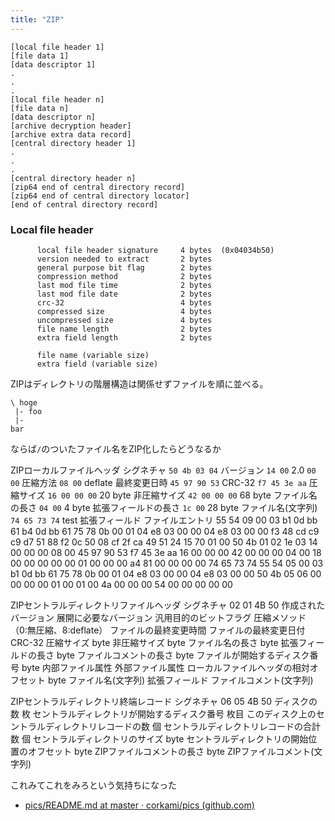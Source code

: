 ```yaml
---
title: "ZIP"
---
```




```
[local file header 1]
[file data 1]
[data descriptor 1]
.
.
.
[local file header n]
[file data n]
[data descriptor n]
[archive decryption header]
[archive extra data record]
[central directory header 1]
.
.
.
[central directory header n]
[zip64 end of central directory record]
[zip64 end of central directory locator]
[end of central directory record]
```

### Local file header
```
      local file header signature     4 bytes  (0x04034b50)
      version needed to extract       2 bytes
      general purpose bit flag        2 bytes
      compression method              2 bytes
      last mod file time              2 bytes
      last mod file date              2 bytes
      crc-32                          4 bytes
      compressed size                 4 bytes
      uncompressed size               4 bytes
      file name length                2 bytes
      extra field length              2 bytes

      file name (variable size)
      extra field (variable size)
```





ZIPはディレクトリの階層構造は関係せずファイルを順に並べる。

```
\ hoge
 |- foo
 |-
bar
```

ならば`/`のついたファイル名をZIP化したらどうなるか


ZIPローカルファイルヘッダ
シグネチャ `50 4b 03 04`
バージョン `14 00` 2.0
`00 00`
圧縮方法 `08 00` deflate
最終変更日時 `45 97 90 53`
CRC-32 `f7 45 3e aa`
圧縮サイズ `16 00 00 00` 20 byte
非圧縮サイズ `42 00 00 00` 68 byte
ファイル名の長さ `04 00` 4 byte
拡張フィールドの長さ `1c 00` 28 byte
ファイル名(文字列) `74 65 73 74` test
拡張フィールド
ファイルエントリ
55 54 09 00 03 b1 0d bb 61 b4 0d bb 61 75
78 0b 00 01 04 e8 03 00 00 04 e8 03 00 00 f3 48
cd c9 c9 d7 51 88 f2 0c 50 08 cf 2f ca 49 51 24
15 70 01 00 50 4b 01 02 1e 03 14 00 00 00 08 00
45 97 90 53 f7 45 3e aa 16 00 00 00 42 00 00 00
04 00 18 00 00 00 00 00 01 00 00 00 a4 81 00 00
00 00 74 65 73 74 55 54 05 00 03 b1 0d bb 61 75
78 0b 00 01 04 e8 03 00 00 04 e8 03 00 00 50 4b
05 06 00 00 00 00 01 00 01 00 4a 00 00 00 54 00
00 00 00 00

ZIPセントラルディレクトリファイルヘッダ
シグネチャ 02 01 4B 50
作成されたバージョン
展開に必要なバージョン
汎用目的のビットフラグ
圧縮メソッド　（0:無圧縮、8:deflate）
ファイルの最終変更時間
ファイルの最終変更日付
CRC-32
圧縮サイズ byte
非圧縮サイズ byte
ファイル名の長さ byte
拡張フィールドの長さ byte
ファイルコメントの長さ byte
ファイルが開始するディスク番号 byte
内部ファイル属性
外部ファイル属性
ローカルファイルヘッダの相対オフセット byte
ファイル名(文字列)
拡張フィールド
ファイルコメント(文字列)

ZIPセントラルディレクトリ終端レコード
シグネチャ 06 05 4B 50
ディスクの数 枚
セントラルディレクトリが開始するディスク番号 枚目
このディスク上のセントラルディレクトリレコードの数 個
セントラルディレクトリレコードの合計数 個
セントラルディレクトリのサイズ byte
セントラルディレクトリの開始位置のオフセット byte
ZIPファイルコメントの長さ byte
ZIPファイルコメント(文字列)

これみてこれをみろという気持ちになった
- [pics/README.md at master · corkami/pics (github.com)](https://github.com/corkami/pics/blob/master/binary/README.md)